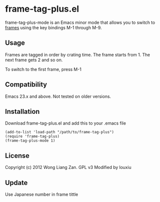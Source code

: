 # frame-tag-plus.el

frame-tag-plus-mode is an Emacs minor mode that allows you to switch to [frames](http://www.gnu.org/software/emacs/manual/html_node/emacs/Frames.html) 
using the key bindings M-1 through M-9.

## Usage

Frames are tagged in order by crating time. The frame starts from 1. The next frame gets 2 and so on.

To switch to the first frame, press M-1

## Compatibility

Emacs 23.x and above. Not tested on older versions.

## Installation

Download frame-tag-plus.el and add this to your .emacs file

    (add-to-list 'load-path "/path/to/frame-tag-plus")
    (require 'frame-tag-plus)
    (frame-tag-plus-mode 1)

## License

Copyright (c) 2012 Wong Liang Zan. GPL v3
Modified by louxiu


## Update

Use Japanese number in frame tittle
